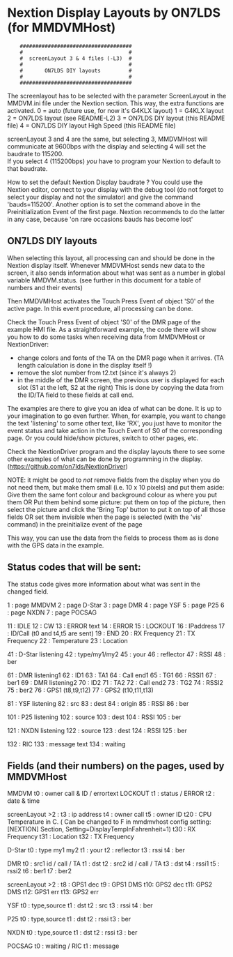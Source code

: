 Nextion Display Layouts by ON7LDS (for MMDVMHost)
=================================================

		####################################
		#                                  #
		#  screenLayout 3 & 4 files (-L3)  #
		#                                  #
		#       ON7LDS DIY layouts         #
		#                                  #
		####################################

The screenlayout has to be selected with the parameter ScreenLayout in the
MMDVM.ini file under the Nextion section. This way, the extra functions
are activated.
    0 = auto (future use, for now it's G4KLX layout)
    1 = G4KLX layout
    2 = ON7LDS layout                (see README-L2)
    3 = ON7LDS DIY layout            (this README file)
    4 = ON7LDS DIY layout High Speed (this README file)

screenLayout 3 and 4 are the same, but selecting 3, MMDVMHost will communicate
at 9600bps with the display and selecting 4 will set the baudrate to 115200.  
If you select 4 (115200bps) *you* have to program your Nextion to default to
that baudrate.

How to set the default Nextion Display baudrate ?
You could use the Nextion editor, connect to your display with the debug 
 tool (do not forget to select your display and not the simulator) and
 give the command 'bauds=115200'.
Another option is to set the command above in the Preinitialization Event
 of the first page. Nextion recommends to do the latter in any case,
 because 'on rare occasions bauds has become lost'


ON7LDS DIY layouts
------------------
When selecting this layout, all processing can and should be done in the 
Nextion display itself.
Whenever MMDVMHost sends new data to the screen, it also sends information
about what was sent as a number in global variable MMDVM.status.
(see further in this document for a table of numbers and their events)

Then MMDVMHost activates the Touch Press Event of object 'S0' of the 
active page.
In this event procedure, all processing can be done.

Check the Touch Press Event of object 'S0' of the DMR page of the example
HMI file. As a straightforward example, the code there will show you how
to do some tasks when receiving data from MMDVMHost or NextionDriver:
- change colors and fonts of the TA on the DMR page when it arrives.
  (TA length calculation is done in the display itself !)
- remove the slot number from t2.txt (since it's always 2)
- in the middle of the DMR screen, the previous user is displayed
  for each slot (S1 at the left, S2 at the right)
  This is done by copying the data from the ID/TA field to these
   fields at call end.

The examples are there to give you an idea of what can be done.
It is up to your imagination to go even further.
When, for example, you want to change the text 'listening' to some
other text, like 'RX', you just have to monitor the event status and 
take action in the Touch Event of S0 of the corresponding page.
Or you could hide/show pictures, switch to other pages, etc.
   
Check the NextionDriver program and the display layouts there to see
 some other examples of what can be done by programming in the 
 display. (https://github.com/on7lds/NextionDriver)


NOTE: it might be good to *not* remove fields from the display when you do not
 need them, but make them small (i.e. 10 x 10 pixels) and put them aside:
 Give them the same font colour and background colour as where you put them
 OR
 Put them behind some picture: put them on top of the picture, then select the 
 picture and click the 'Bring Top' button to put it on top of all those fields
 OR
 set them invisible when the page is selected (with the 'vis' command) in the 
 preinitialize event of the page

 This way, you can use the data from the fields to process them 
 as is done with the GPS data in the example.


 

Status codes that will be sent:
-------------------------------
The status code gives more information about what was sent in the 
changed field.

 1 : page MMDVM
 2 : page D-Star
 3 : page DMR
 4 : page YSF
 5 : page P25 
 6 : page NXDN
 7 : page POCSAG
 
11 : IDLE
12 : CW
13 : ERROR text
14 : ERROR
15 : LOCKOUT
16 : IPaddress
17 : ID/Call (t0 and t4,t5 are sent)
19 : END
20 : RX Frequency
21 : TX Frequency
22 : Temperature
23 : Location

41 : D-Star listening
42 : type/my1/my2
45 : your
46 : reflector
47 : RSSI
48 : ber

61 : DMR listening1
62 : ID1
63 : TA1
64 : Call end1
65 : TG1
66 : RSSI1
67 : ber1
69 : DMR listening2
70 : ID2
71 : TA2
72 : Call end2
73 : TG2
74 : RSSI2
75 : ber2
76 : GPS1 (t8,t9,t12)
77 : GPS2 (t10,t11,t13)

81 : YSF listening
82 : src
83 : dest
84 : origin
85 : RSSI
86 : ber

101 : P25 listening
102 : source
103 : dest
104 : RSSI
105 : ber

121 : NXDN listening
122 : source
123 : dest
124 : RSSI
125 : ber

132 : RIC
133 : message text
134 : waiting


Fields (and their numbers) on the pages, used by MMDVMHost
----------------------------------------------------------

MMDVM
t0 : owner call & ID / errortext  LOCKOUT
t1 : status / ERROR
t2 : date & time


screenLayout >2 :
t3 : ip address
t4 : owner call
t5 : owner ID
t20 : CPU Temperature in C.   ( Can be changed to F in mmdmvhost config setting: [NEXTION] Section, Setting=DisplayTempInFahrenheit=1)
t30 : RX Frequency
t31 : Location
t32 : TX Frequency


D-Star
t0 : type my1 my2
t1 : your
t2 : reflector
t3 : rssi
t4 : ber


DMR
t0 : src1 id / call / TA
t1 : dst
t2 : src2 id / call / TA
t3 : dst
t4 : rssi1
t5 : rssi2
t6 : ber1
t7 : ber2

screenLayout >2 :
t8 : GPS1 dec
t9 : GPS1 DMS
t10: GPS2 dec
t11: GPS2 DMS
t12: GPS1 err
t13: GPS2 err


YSF
t0 : type,source
t1 : dst
t2 : src
t3 : rssi
t4 : ber


P25
t0 : type,source
t1 : dst
t2 : rssi
t3 : ber


NXDN
t0 : type,source
t1 : dst
t2 : rssi
t3 : ber

POCSAG
t0 : waiting / RIC
t1 : message